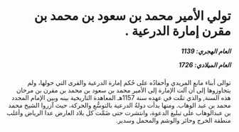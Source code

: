 <h1 dir="rtl">تولي الأمير محمد بن سعود بن محمد بن مقرن إمارة الدرعية .</h1>

<h5 dir="rtl">العام الهجري:  1139

العام الميلادي: 1726

</h5>

<p dir="rtl">توالى أبناء مانع المريدي وأحفادُه على حُكم إمارة الدرعية والقرى التي حولها، ولم يتجاوزوها إلى أن آلت الإمارة إلى الأمير محمد بن سعود بن محمد بن مقرن بن مرخان هذه السنة, والذي تمَّت في عهده سنة 1157هـ المعاهدة التاريخية بينه وبين الإمام المجدد محمد بن عبد الوهاب. ومنها بدأت دولةُ الدرعية بالتوسُّعِ والحركة، حيث آزروا الشيخ محمد بن عبدالوهاب على تبليغ الدعوة، وانتشرت حتى ضَمَّت كل بلاد العارض عدا الرياض وأغلب منطقة الخرج وحائر والوشم والمحمل وسدير.</p></br>
